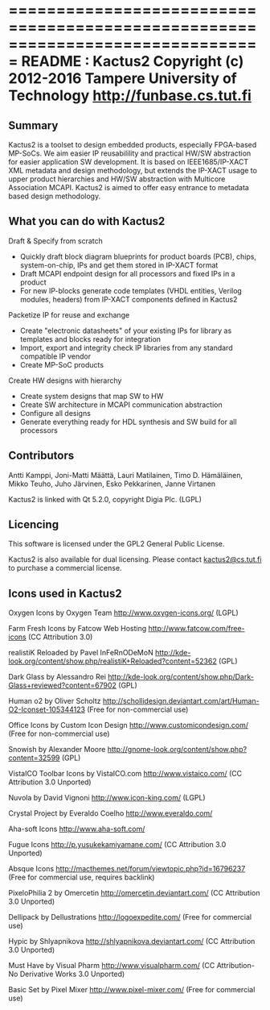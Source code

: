 
===============================================================================
                                README : Kactus2
           Copyright (c) 2012-2016 Tampere University of Technology
                            http://funbase.cs.tut.fi
===============================================================================

Summary
----------------------------------------------------

Kactus2 is a toolset to design embedded products, especially FPGA-based
MP-SoCs. We aim easier IP reusabilility and practical HW/SW abstraction for
easier application SW development. It is based on IEEE1685/IP-XACT XML metadata
and design methodology, but extends the IP-XACT usage to upper product
hierarchies and HW/SW abstraction with Multicore Association MCAPI. Kactus2 is
aimed to offer easy entrance to metadata based design methodology.


What you can do with Kactus2
----------------------------------------------------

Draft & Specify from scratch
 * Quickly draft block diagram blueprints for product boards (PCB), chips,
   system-on-chip, IPs and get them stored in IP-XACT format
 * Draft MCAPI endpoint design for all processors and fixed IPs in a product
 * For new IP-blocks generate code templates (VHDL entities, Verilog modules, 
   headers) from IP-XACT components defined in Kactus2

Packetize IP for reuse and exchange
 * Create "electronic datasheets" of your existing IPs for library as templates
   and blocks ready for integration
 * Import, export and integrity check IP libraries from any standard compatible
   IP vendor
 * Create MP-SoC products

Create HW designs with hierarchy
 * Create system designs that map SW to HW
 * Create SW architecture in MCAPI communication abstraction
 * Configure all designs
 * Generate everything ready for HDL synthesis and SW build for all processors


Contributors
----------------------------------------------------

Antti Kamppi, Joni-Matti Määttä, Lauri Matilainen, Timo D. Hämäläinen,
Mikko Teuho, Juho Järvinen, Esko Pekkarinen, Janne Virtanen


Kactus2 is linked with Qt 5.2.0, copyright Digia Plc. (LGPL)

Licencing
----------------------------------------------------

This software is licensed under the GPL2 General Public License.

Kactus2 is also available for dual licensing. Please contact kactus2@cs.tut.fi
to purchase a commercial license.


Icons used in Kactus2
----------------------------------------------------

Oxygen Icons by Oxygen Team
http://www.oxygen-icons.org/ (LGPL)

Farm Fresh Icons by Fatcow Web Hosting
http://www.fatcow.com/free-icons (CC Attribution 3.0)

realistiK Reloaded by Pavel InFeRnODeMoN
http://kde-look.org/content/show.php/realistiK+Reloaded?content=52362 (GPL)

Dark Glass by Alessandro Rei
http://kde-look.org/content/show.php/Dark-Glass+reviewed?content=67902 (GPL)

Human o2 by Oliver Scholtz
http://schollidesign.deviantart.com/art/Human-O2-Iconset-105344123
(Free for non-commercial use)

Office Icons by Custom Icon Design
http://www.customicondesign.com/ (Free for non-commercial use)

Snowish by Alexander Moore
http://gnome-look.org/content/show.php?content=32599 (GPL)

VistaICO Toolbar Icons by VistaICO.com
http://www.vistaico.com/ (CC Attribution 3.0 Unported)

Nuvola by David Vignoni
http://www.icon-king.com/ (LGPL)

Crystal Project by Everaldo Coelho
http://www.everaldo.com/

Aha-soft Icons
http://www.aha-soft.com/

Fugue Icons
http://p.yusukekamiyamane.com/ (CC Attribution 3.0 Unported)

Absque Icons
http://macthemes.net/forum/viewtopic.php?id=16796237 (Free for commercial use, requires backlink)

PixeloPhilia 2 by Omercetin
http://omercetin.deviantart.com/ (CC Attribution 3.0 Unported)

Dellipack by Dellustrations
http://logoexpedite.com/ (Free for commercial use)

Hypic by Shlyapnikova
http://shlyapnikova.deviantart.com/ (CC Attribution 3.0 Unported)

Must Have by Visual Pharm
http://www.visualpharm.com/ (CC Attribution-No Derivative Works 3.0 Unported)

Basic Set by Pixel Mixer
http://www.pixel-mixer.com/ (Free for commercial use)